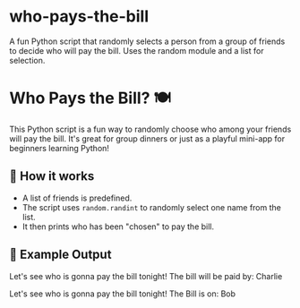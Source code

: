 # who-pays-the-bill
A fun Python script that randomly selects a person from a group of friends to decide who will pay the bill. Uses the random module and a list for selection.
# Who Pays the Bill? 🍽️

This Python script is a fun way to randomly choose who among your friends will pay the bill. It's great for group dinners or just as a playful mini-app for beginners learning Python!

## 🔧 How it works

- A list of friends is predefined.
- The script uses `random.randint` to randomly select one name from the list.
- It then prints who has been "chosen" to pay the bill.

## 🧾 Example Output
Let's see who is gonna pay the bill tonight!
The bill will be paid by: Charlie

Let's see who is gonna pay the bill tonight!
The Bill is on: Bob
